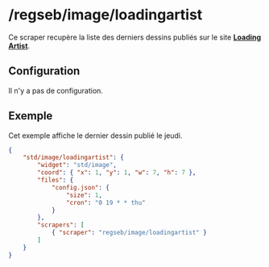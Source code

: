 # /regseb/image/loadingartist

Ce scraper recupère la liste des derniers dessins publiés sur le site
**[Loading Artist](//www.loadingartist.com/)**.

## Configuration

Il n'y a pas de configuration.

## Exemple

Cet exemple affiche le dernier dessin publié le jeudi.

```JSON
{
    "std/image/loadingartist": {
        "widget": "std/image",
        "coord": { "x": 1, "y": 1, "w": 7, "h": 7 },
        "files": {
            "config.json": {
                "size": 1,
                "cron": "0 19 * * thu"
            }
        },
        "scrapers": [
            { "scraper": "regseb/image/loadingartist" }
        ]
    }
}
```
